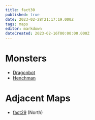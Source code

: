```yaml
---
title: fact30
published: true
date: 2023-02-28T21:17:19.000Z
tags: maps
editor: markdown
dateCreated: 2023-02-16T00:00:00.000Z
---
```



# Monsters
 * [Dragonbot](/monsters/dragonbot)
 * [Henchman](/monsters/henchman)

# Adjacent Maps
 * [fact29](/maps/fact29) (North)
